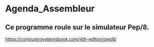 # Agenda_Assembleur
## Ce programme roule sur le simulateur Pep/8.
https://computersystemsbook.com/4th-edition/pep8/
